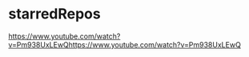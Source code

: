 # starredRepos

https://www.youtube.com/watch?v=Pm938UxLEwQhttps://www.youtube.com/watch?v=Pm938UxLEwQ